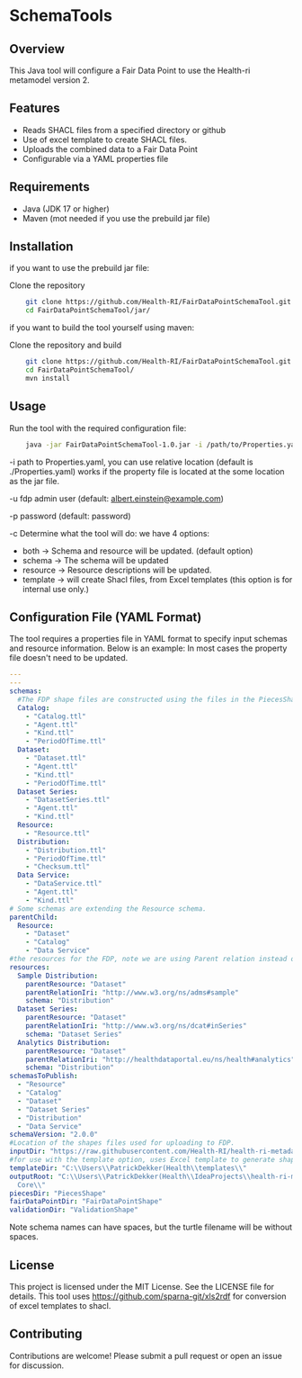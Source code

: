 # SchemaTools

## Overview

This Java tool will configure a Fair Data Point to use the Health-ri metamodel version 2.

## Features

- Reads SHACL files from a specified directory or github
- Use of excel template to create SHACL files.
- Uploads the combined data to a Fair Data Point
- Configurable via a YAML properties file

## Requirements

- Java (JDK 17 or higher)
- Maven (mot needed if you use the prebuild jar file)

## Installation

if you want to use the prebuild jar file:

Clone the repository

```sh
    git clone https://github.com/Health-RI/FairDataPointSchemaTool.git
    cd FairDataPointSchemaTool/jar/
```

if you want to build the tool yourself using maven:

Clone the repository and build

```sh
    git clone https://github.com/Health-RI/FairDataPointSchemaTool.git
    cd FairDataPointSchemaTool/
    mvn install
```

## Usage

Run the tool with the required configuration file:

```sh
    java -jar FairDataPointSchemaTool-1.0.jar -i /path/to/Properties.yaml -h address_of_fdp -p yourpassword -u username -c command
```

-i path to Properties.yaml, you can use relative location (default is ./Properties.yaml) works if the property file is
located at the some location as the jar file.

-u fdp admin user (default: albert.einstein@example.com)

-p password (default: password)

-c Determine what the tool will do: we have 4 options:

* both -> Schema and resource will be updated. (default option)
* schema -> The schema will be updated
* resource -> Resource descriptions will be updated.
* template -> will create Shacl files, from Excel templates (this option is for internal use only.)

## Configuration File (YAML Format)

The tool requires a properties file in YAML format to specify input schemas and resource information.
Below is an example: In most cases the property file doesn't need to be updated.

```yaml
---
---
schemas:
  #The FDP shape files are constructed using the files in the PiecesShape folder.
  Catalog:
    - "Catalog.ttl"
    - "Agent.ttl"
    - "Kind.ttl"
    - "PeriodOfTime.ttl"
  Dataset:
    - "Dataset.ttl"
    - "Agent.ttl"
    - "Kind.ttl"
    - "PeriodOfTime.ttl"
  Dataset Series:
    - "DatasetSeries.ttl"
    - "Agent.ttl"
    - "Kind.ttl"
  Resource:
    - "Resource.ttl"
  Distribution:
    - "Distribution.ttl"
    - "PeriodOfTime.ttl"
    - "Checksum.ttl"
  Data Service:
    - "DataService.ttl"
    - "Agent.ttl"
    - "Kind.ttl"
# Some schemas are extending the Resource schema.
parentChild:
  Resource:
    - "Dataset"
    - "Catalog"
    - "Data Service"
#the resources for the FDP, note we are using Parent relation instead of Childeren (as the FDP does)
resources:
  Sample Distribution:
    parentResource: "Dataset"
    parentRelationIri: "http://www.w3.org/ns/adms#sample"
    schema: "Distribution"
  Dataset Series:
    parentResource: "Dataset"
    parentRelationIri: "http://www.w3.org/ns/dcat#inSeries"
    schema: "Dataset Series"
  Analytics Distribution:
    parentResource: "Dataset"
    parentRelationIri: "http://healthdataportal.eu/ns/health#analytics"
    schema: "Distribution"
schemasToPublish:
  - "Resource"
  - "Catalog"
  - "Dataset"
  - "Dataset Series"
  - "Distribution"
  - "Data Service"
schemaVersion: "2.0.0"
#Location of the shapes files used for uploading to FDP.
inputDir: "https://raw.githubusercontent.com/Health-RI/health-ri-metadata/v2.0.0/Formalisation(shacl)/Core/PiecesShape/"
#for use with the template option, uses Excel template to generate shapes files (Health-ri use only!)
templateDir: "C:\\Users\\PatrickDekker(Health\\templates\\"
outputRoot: "C:\\Users\\PatrickDekker(Health\\IdeaProjects\\health-ri-metadata\\Formalisation(shacl)\\\
  Core\\"
piecesDir: "PiecesShape"
fairDataPointDir: "FairDataPointShape"
validationDir: "ValidationShape"


```

Note schema names can have spaces, but the turtle filename will be without spaces.

## License

This project is licensed under the MIT License. See the LICENSE file for details.
This tool uses https://github.com/sparna-git/xls2rdf for conversion of excel templates to shacl.

## Contributing

Contributions are welcome! Please submit a pull request or open an issue for discussion.

